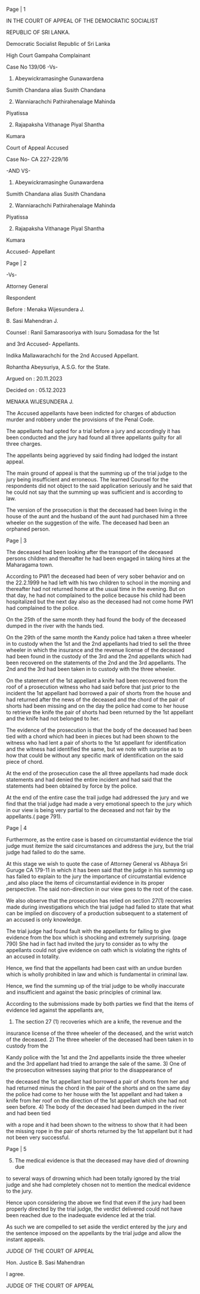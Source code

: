 Page | 1

IN THE COURT OF APPEAL OF THE DEMOCRATIC SOCIALIST

REPUBLIC OF SRI LANKA.

Democratic Socialist Republic of Sri Lanka

High Court Gampaha Complainant

Case No 139/06 -Vs-

1. Abeywickramasinghe Gunawardena

Sumith Chandana alias Susith Chandana

2. Wanniarachchi Pathirahenalage Mahinda

Piyatissa

2. Rajapaksha Vithanage Piyal Shantha

Kumara

Court of Appeal Accused

Case No- CA 227-229/16

-AND VS-

1. Abeywickramasinghe Gunawardena

Sumith Chandana alias Susith Chandana

2. Wanniarachchi Pathirahenalage Mahinda

Piyatissa

2. Rajapaksha Vithanage Piyal Shantha

Kumara

Accused- Appellant

Page | 2

-Vs-

Attorney General

Respondent

Before : Menaka Wijesundera J.

B. Sasi Mahendran J.

Counsel : Ranil Samarasooriya with Isuru Somadasa for the 1st

and 3rd Accused- Appellants.

Indika Mallawarachchi for the 2nd Accused Appellant.

Rohantha Abeysuriya, A.S.G. for the State.

Argued on : 20.11.2023

Decided on : 05.12.2023

MENAKA WIJESUNDERA J.

The Accused appellants have been indicted for charges of abduction murder and robbery under the provisions of the Penal Code.

The appellants had opted for a trial before a jury and accordingly it has been conducted and the jury had found all three appellants guilty for all three charges.

The appellants being aggrieved by said finding had lodged the instant appeal.

The main ground of appeal is that the summing up of the trial judge to the jury being insufficient and erroneous. The learned Counsel for the respondents did not object to the said application seriously and he said that he could not say that the summing up was sufficient and is according to law.

The version of the prosecution is that the deceased had been living in the house of the aunt and the husband of the aunt had purchased him a three wheeler on the suggestion of the wife. The deceased had been an orphaned person.

Page | 3

The deceased had been looking after the transport of the deceased persons children and thereafter he had been engaged in taking hires at the Maharagama town.

According to PW1 the deceased had been of very sober behavior and on the 22.2.1999 he had left with his two children to school in the morning and thereafter had not returned home at the usual time in the evening. But on that day, he had not complained to the police because his child had been hospitalized but the next day also as the deceased had not come home PW1 had complained to the police.

On the 25th of the same month they had found the body of the deceased dumped in the river with the hands tied.

On the 29th of the same month the Kandy police had taken a three wheeler in to custody when the 1st and the 2nd appellants had tried to sell the three wheeler in which the insurance and the revenue license of the deceased had been found in the custody of the 3rd and the 2nd appellants which had been recovered on the statements of the 2nd and the 3rd appellants. The 2nd and the 3rd had been taken in to custody with the three wheeler.

On the statement of the 1st appellant a knife had been recovered from the roof of a prosecution witness who had said before that just prior to the incident the 1st appellant had borrowed a pair of shorts from the house and had returned after the news of the deceased and the chord of the pair of shorts had been missing and on the day the police had come to her house to retrieve the knife the pair of shorts had been returned by the 1st appellant and the knife had not belonged to her.

The evidence of the prosecution is that the body of the deceased had been tied with a chord which had been in pieces but had been shown to the witness who had lent a pair of shorts to the 1st appellant for identification and the witness had identified the same, but we note with surprise as to how that could be without any specific mark of identification on the said piece of chord.

At the end of the prosecution case the all three appellants had made dock statements and had denied the entire incident and had said that the statements had been obtained by force by the police.

At the end of the entire case the trail judge had addressed the jury and we find that the trial judge had made a very emotional speech to the jury which in our view is being very partial to the deceased and not fair by the appellants.( page 791).

Page | 4

Furthermore, as the entire case is based on circumstantial evidence the trial judge must itemize the said circumstances and address the jury, but the trial judge had failed to do the same.

At this stage we wish to quote the case of Attorney General vs Abhaya Sri Guruge CA 179-11 in which it has been said that the judge in his summing up has failed to explain to the jury the importance of circumstantial evidence ,and also place the items of circumstantial evidence in its proper perspective. The said non-direction in our view goes to the root of the case.

We also observe that the prosecution has relied on section 27(1) recoveries made during investigations which the trial judge had failed to state that what can be implied on discovery of a production subsequent to a statement of an accused is only knowledge.

The trial judge had found fault with the appellants for failing to give evidence from the box which is shocking and extremely surprising. (page 790) She had in fact had invited the jury to consider as to why the appellants could not give evidence on oath which is violating the rights of an accused in totality.

Hence, we find that the appellants had been cast with an undue burden which is wholly prohibited in law and which is fundamental in criminal law.

Hence, we find the summing up of the trial judge to be wholly inaccurate and insufficient and against the basic principles of criminal law.

According to the submissions made by both parties we find that the items of evidence led against the appellants are,

1) The section 27 (1) recoveries which are a knife, the revenue and the

insurance license of the three wheeler of the deceased, and the wrist watch of the deceased. 2) The three wheeler of the deceased had been taken in to custody from the

Kandy police with the 1st and the 2nd appellants inside the three wheeler and the 3rd appellant had tried to arrange the sale of the same. 3) One of the prosecution witnesses saying that prior to the disappearance of

the deceased the 1st appellant had borrowed a pair of shorts from her and had returned minus the chord in the pair of the shorts and on the same day the police had come to her house with the 1st appellant and had taken a knife from her roof on the direction of the 1st appellant which she had not seen before. 4) The body of the deceased had been dumped in the river and had been tied

with a rope and it had been shown to the witness to show that it had been the missing rope in the pair of shorts returned by the 1st appellant but it had not been very successful.

Page | 5

5) The medical evidence is that the deceased may have died of drowning due

to several ways of drowning which had been totally ignored by the trial judge and she had completely chosen not to mention the medical evidence to the jury.

Hence upon considering the above we find that even if the jury had been properly directed by the trial judge, the verdict delivered could not have been reached due to the inadequate evidence led at the trial.

As such we are compelled to set aside the verdict entered by the jury and the sentence imposed on the appellants by the trial judge and allow the instant appeals.

JUDGE OF THE COURT OF APPEAL

Hon. Justice B. Sasi Mahendran

I agree.

JUDGE OF THE COURT OF APPEAL